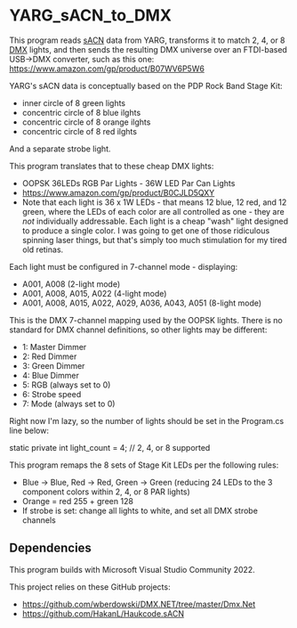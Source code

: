 # YARG_sACN_to_DMX

This program reads [sACN](https://store.chipkin.com/articles/streaming-architecture-for-control-networks-sacn) data from YARG,
transforms it to match 2, 4, or 8 [DMX](https://en.wikipedia.org/wiki/DMX512) lights,
and then sends the resulting DMX universe
over an FTDI-based USB->DMX converter, such as this one:
https://www.amazon.com/gp/product/B07WV6P5W6

YARG's sACN data is conceptually based on the PDP Rock Band Stage Kit:
- inner circle of 8 green lights
- concentric circle of 8 blue ilghts
- concentric circle of 8 orange ilghts
- concentric circle of 8 red ilghts

And a separate strobe light.

This program translates that to these cheap DMX lights: 
- OOPSK 36LEDs RGB Par Lights - 36W LED Par Can Lights
- https://www.amazon.com/gp/product/B0CJLD5QXY
- Note that each light is 36 x 1W LEDs - that means 12 blue, 12 red, and 12 green, where the LEDs of each color are all controlled as one - they are *not* individually addressable.  Each light is a cheap "wash" light designed to produce a single color.  I was going to get one of those ridiculous spinning laser things, but that's simply too much stimulation for my tired old retinas.

Each light must be configured in 7-channel mode - displaying:
- A001, A008 (2-light mode)
- A001, A008, A015, A022 (4-light mode)
- A001, A008, A015, A022, A029, A036, A043, A051 (8-light mode)

This is the DMX 7-channel mapping used by the OOPSK lights.  There is no standard for DMX channel definitions, so other lights may be different:
- 1: Master Dimmer
- 2: Red Dimmer
- 3: Green Dimmer
- 4: Blue Dimmer
- 5: RGB (always set to 0)
- 6: Strobe speed
- 7: Mode (always set to 0)

Right now I'm lazy, so the number of lights should be set in the Program.cs line below:
 
  static private int light_count = 4; // 2, 4, or 8 supported

This program remaps the 8 sets of Stage Kit LEDs per the following rules:
- Blue -> Blue, Red -> Red, Green -> Green (reducing 24 LEDs to the 3 component colors within 2, 4, or 8 PAR lights)
- Orange = red 255 + green 128
- If strobe is set: change all lights to white, and set all DMX strobe channels

## Dependencies

This program builds with Microsoft Visual Studio Community 2022.

This project relies on these GitHub projects:
- https://github.com/wberdowski/DMX.NET/tree/master/Dmx.Net
- https://github.com/HakanL/Haukcode.sACN

